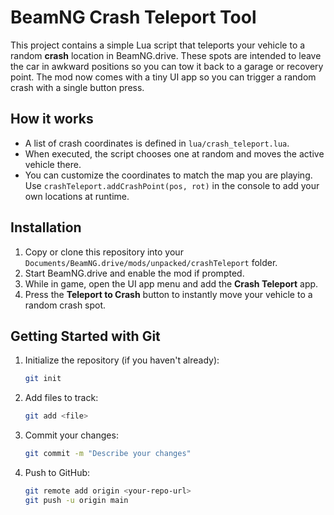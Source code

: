 # BeamNG Crash Teleport Tool

This project contains a simple Lua script that teleports your vehicle to a random **crash** location in BeamNG.drive. These spots are intended to leave the car in awkward positions so you can tow it back to a garage or recovery point. The mod now comes with a tiny UI app so you can trigger a random crash with a single button press.

## How it works
- A list of crash coordinates is defined in `lua/crash_teleport.lua`.
- When executed, the script chooses one at random and moves the active vehicle there.
- You can customize the coordinates to match the map you are playing. Use `crashTeleport.addCrashPoint(pos, rot)` in the console to add your own locations at runtime.

## Installation

1. Copy or clone this repository into your `Documents/BeamNG.drive/mods/unpacked/crashTeleport` folder.
2. Start BeamNG.drive and enable the mod if prompted.
3. While in game, open the UI app menu and add the **Crash Teleport** app.
4. Press the **Teleport to Crash** button to instantly move your vehicle to a random crash spot.

## Getting Started with Git

1. Initialize the repository (if you haven't already):
   ```bash
   git init
   ```
2. Add files to track:
   ```bash
   git add <file>
   ```
3. Commit your changes:
   ```bash
   git commit -m "Describe your changes"
   ```
4. Push to GitHub:
   ```bash
   git remote add origin <your-repo-url>
   git push -u origin main
   ```
